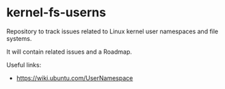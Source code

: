 # kernel-fs-userns
Repository to track issues related to Linux kernel user namespaces and file systems.

It will contain related issues and a Roadmap.


Useful links:
* https://wiki.ubuntu.com/UserNamespace
